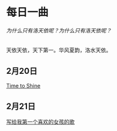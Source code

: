 # 每日一曲
###### 为什么只有洛天依呢？为什么只有洛天依呢？
天依天依，天下第一。华风夏韵，洛水天依。

## 2月20日
[Time to Shine](http://www.kuwo.cn/play_detail/192223628)

## 2月21日
[写给我第一个喜欢的女孩的歌](https://www.kugou.com/song/#7rcqpkc1)
